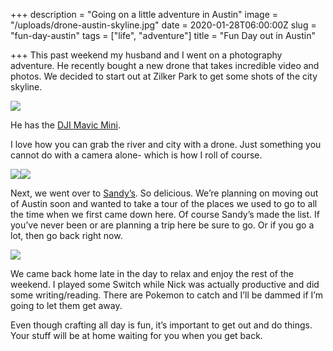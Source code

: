 
+++
description = "Going on a little adventure in Austin"
image = "/uploads/drone-austin-skyline.jpg"
date = 2020-01-28T06:00:00Z
slug = "fun-day-austin"
tags = ["life", "adventure"]
title = "Fun Day out in Austin"

+++
This past weekend my husband and I went on a photography adventure. He recently bought a new drone that takes incredible video and photos. We decided to start out at Zilker Park to get some shots of the city skyline.

![](/uploads/drone-austin-skyline.jpg)

He has the [DJI Mavic Mini](https://www.dji.com/mavic-mini).

I love how you can grab the river and city with a drone. Just something you cannot do with a camera alone- which is how I roll of course.

![](/uploads/nick-eating.jpg)![](/uploads/sandys-hamburger.jpg)

Next, we went over to [Sandy’s](https://www.facebook.com/pages/Sandys-Hamburgers/120669561281714?rf=130496560618456). So delicious. We’re planning on moving out of Austin soon and wanted to take a tour of the places we used to go to all the time when we first came down here. Of course Sandy’s made the list. If you’ve never been or are planning a trip here be sure to go. Or if you go a lot, then go back right now.

![](/uploads/cody-reading.jpg)

We came back home late in the day to relax and enjoy the rest of the weekend. I played some Switch while Nick was actually productive and did some writing/reading. There are Pokemon to catch and I’ll be dammed if I’m going to let them get away.

Even though crafting all day is fun, it’s important to get out and do things. Your stuff will be at home waiting for you when you get back.
